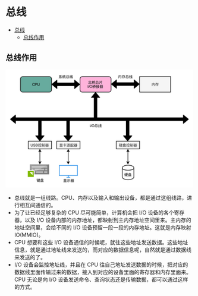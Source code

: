 # 总线

- [总线](#总线)
  - [总线作用](#总线作用)

## 总线作用

![总线](https://github.com/gongluck/images/blob/main/bus/bus.png)

- 总线就是一组线路。CPU、内存以及输入和输出设备，都是通过这组线路，进行相互间通信的。
- 为了让已经足够复杂的 CPU 尽可能简单，计算机会把 I/O 设备的各个寄存器，以及 I/O 设备内部的内存地址，都映射到主内存地址空间里来。主内存的地址空间里，会给不同的 I/O 设备预留一段一段的内存地址。这就是内存映射 IO(MMIO)。
- CPU 想要和这些 I/O 设备通信的时候呢，就往这些地址发送数据。这些地址信息，就是通过地址线来发送的，而对应的数据信息呢，自然就是通过数据线来发送的了。
- I/O 设备会监控地址线，并且在 CPU 往自己地址发送数据的时候，把对应的数据线里面传输过来的数据，接入到对应的设备里面的寄存器和内存里面来。CPU 无论是向 I/O 设备发送命令、查询状态还是传输数据，都可以通过这样的方式。

